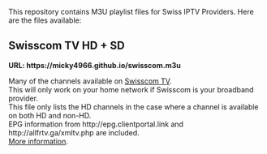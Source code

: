 <!DOCTYPE html>
<html lang="en-US">
  <head>
    <meta charset="UTF-8">
    <meta http-equiv="X-UA-Compatible" content="IE=edge">
    <meta name="viewport" content="width=device-width, initial-scale=1">
  </head>
  <body>
    <div class="container-lg px-3 my-5 markdown-body">
      
<p>This repository contains M3U playlist files for Swiss IPTV Providers. Here are the files available:</p>

<h2 id="swisscom-tv-hd--sd">Swisscom TV HD + SD</h2>

<p><strong>URL: https://micky4966.github.io/swisscom.m3u</strong></p>

<p>Many of the channels available on <a href="https://www.swisscom.ch/en/residential/internet-television-fixednetwork/swisscom-tv.html">Swisscom TV</a>.<br />
This will only work on your home network if Swisscom is your broadband provider.<br />
This file only lists the HD channels in the case where a channel is available on both HD and non-HD.<br />
EPG information from http://epg.clientportal.link and http://allfrtv.ga/xmltv.php are included.<br />
<a href="https://www.regardtv.net/t6105-flux-iptv-swisscom">More information</a>.</p>
  </body>
</html>
